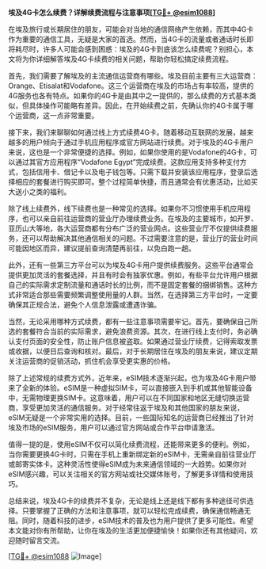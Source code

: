 **埃及4G卡怎么续费？详解续费流程与注意事项[[TG💪+ @esim1088](https://t.me/s/esim1088)]**

在埃及旅行或长期居住的朋友，可能会对当地的通信网络产生依赖，而其中4G卡作为重要的通信工具，无疑是大家的首选。然而，当4G卡的流量或者通话时长即将耗尽时，许多人可能会感到困惑：埃及的4G卡到底该怎么续费呢？别担心，本文将为你详细解答埃及4G卡续费的相关问题，帮助你轻松搞定续费流程。

首先，我们需要了解埃及的主流通信运营商有哪些。埃及目前主要有三大运营商：Orange、Etisalat和Vodafone。这三个运营商在埃及的市场占有率较高，提供的4G服务也各有特点。如果你的4G卡是由其中之一提供的，那么续费的方式基本类似，但具体操作可能略有差异。因此，在开始续费之前，先确认你的4G卡属于哪个运营商，这一点非常重要。

接下来，我们来聊聊如何通过线上方式续费4G卡。随着移动互联网的发展，越来越多的用户倾向于通过手机应用程序或官方网站进行续费。对于埃及的4G卡用户来说，这也是一个非常便捷的选择。例如，如果你使用的是Vodafone的4G卡，可以通过其官方应用程序“Vodafone Egypt”完成续费。这款应用支持多种支付方式，包括信用卡、借记卡以及电子钱包等。只需下载并安装该应用程序，登录后选择相应的套餐进行购买即可。整个过程简单快捷，而且通常会有优惠活动，比如买大送小之类的福利。

除了线上续费外，线下续费也是一种常见的选择。如果你不习惯使用手机应用程序，也可以亲自前往运营商的营业厅办理续费业务。在埃及的主要城市，如开罗、亚历山大等地，各大运营商都有分布广泛的营业网点。这些营业厅不仅提供续费服务，还可以帮助解决其他通信相关的问题。不过需要注意的是，营业厅的营业时间可能因地区而异，建议提前查询清楚再前往，以免白跑一趟。

此外，还有一些第三方平台可以为埃及4G卡用户提供续费服务。这些平台通常会提供更加灵活的套餐选择，并且有时会有独家优惠。例如，有些平台允许用户根据自己的实际需求定制流量和通话时长的比例，而不是固定套餐的捆绑销售。这种方式非常适合那些需要频繁调整使用量的人群。当然，在选择第三方平台时，一定要确保其正规合法，避免个人信息泄露或遭遇诈骗。

当然，无论采用哪种方式续费，都有一些注意事项需要牢记。首先，要确保自己所选的套餐符合当前的实际需求，避免浪费资源。其次，在进行线上支付时，务必确认支付页面的安全性，防止账户信息被盗取。如果通过营业厅续费，记得索取发票或收据，以便日后查询和核对。最后，对于长期居住在埃及的朋友来说，建议定期关注运营商的促销活动，抓住机会享受更实惠的价格。

除了上述常规的续费方式外，近年来，eSIM技术逐渐兴起，也为埃及4G卡用户带来了全新的体验。eSIM是一种虚拟SIM卡，可以直接嵌入到手机或其他智能设备中，无需物理更换SIM卡。这意味着，用户可以在不同国家和地区无缝切换运营商，享受更加灵活的通信服务。对于经常往返于埃及和其他国家的朋友来说，eSIM无疑是一个非常实用的选择。目前，一些国际知名的运营商已经推出了针对埃及市场的eSIM服务，用户可以通过官方网站或合作平台申请激活。

值得一提的是，使用eSIM不仅可以简化续费流程，还能带来更多的便利。例如，当你需要更换4G卡时，只需在手机上重新绑定新的eSIM卡，无需亲自前往营业厅或邮寄实体卡。这种灵活性使得eSIM成为未来通信领域的一大趋势。如果你对eSIM感兴趣，可以关注相关的官方网站或社交媒体账号，了解更多详情和使用技巧。

总结来说，埃及4G卡的续费并不复杂，无论是线上还是线下都有多种途径可供选择。只要掌握了正确的方法和注意事项，就可以轻松完成续费，确保通信畅通无阻。同时，随着科技的进步，eSIM技术的普及也为用户提供了更多可能性。希望本文能对你有所帮助，让你在埃及的生活更加便捷愉快！如果你还有其他疑问，欢迎随时留言交流。

[[TG💪+ @esim1088](https://t.me/s/esim1088) ![Image](https://i.postimg.cc/4NQfJmqS/Snipaste-2025-05-13-00-14-12.png)]